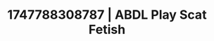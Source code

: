 ---
categories:
- Morning passion
- Pleasure activism
- Ethical porn
- Rough sex
- Hands-on body
image: /assets/images/1747788308787.jpg
layout: post
seo:
  description: Featured content with high-quality Scat Fetish, ABDL Play. HD images
    available.
  keywords: Scat Fetish, ABDL Play
  og_image: /assets/images/1747788308787.jpg
  schema_type: VisualArtwork
tags:
- ABDL Play
- '#1747788308787'
- Scat Fetish
title: 1747788308787 | ABDL Play Scat Fetish
---